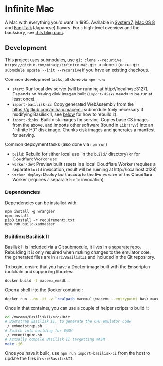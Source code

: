 # Infinite Mac

A Mac with everything you'd want in 1995. Available in [System 7](https://system7.app/), [Mac OS 8](https://macos8.app/) and [KanjiTalk](https://kanjitalk7.app) (Japanese) flavors. For a high-level overview and the backstory, see [this blog post](https://blog.persistent.info/2022/03/blog-post.html).

## Development

This project uses submodules, use `git clone --recursive https://github.com/mihaip/infinite-mac.git` to clone it (or run `git submodule update --init --recursive` if you have an existing checkout).

Common development tasks, all done via `npm run`:

-   `start`: Run local dev server (will be running at http://localhost:3127). Depends on having disk images built (`import-disks` needs to be run at least once).
-   `import-basilisk-ii`: Copy generated WebAssembly from the https://github.com/mihaip/macemu submodule (only necessary if modifying Basilisk II, see [below](#building-basilisk-ii) for how to rebuild it).
-   `import-disks`: Build disk images for serving. Copies base OS images from the above, and imports other software (found in `Library/`) into an "Infinite HD" disk image. Chunks disk images and generates a manifest for serving.

Common deployment tasks (also done via `npm run`)

-   `build`: Rebuild for either local use (in the `build/` directory) or for Cloudflare Worker use
-   `worker-dev`: Preview built assets in a local Cloudflare Worker (requires a separate `build` invocation, result will be running at http://localhost:3128)
-   `worker-deploy`: Deploy built assets to the live version of the Cloudflare Worker (requires a separate `build` invocation)

### Dependencies

Dependencies can be installed with:

```
npm install -g wrangler
npm install
pip3 install -r requirements.txt
npm run build-xadmaster
```

### Building Basilisk II

Basilisk II is included via a Git submodule, it lives in [a separate repo](https://github.com/mihaip/macemu/). Rebuilding it is only required when making changes to the emulator core, the generated files are in `src/BasiliskII` and included in the Git repository.

To begin, ensure that you have a Docker image built with the Emscripten toolchain and supporting libraries:

```sh
docker build -t macemu_emsdk .
```

Open a shell into the Docker container:

```sh
docker run --rm -it -v `realpath macemu`:/macemu --entrypoint bash macemu_emsdk
```

Once in that container, you can use a couple of helper scripts to build it:

```sh
cd /macemu/BasiliskII/src/Unix
# Bootstrap Basilisk II, to generate the CPU emulator code
./_embootstrap.sh
# Switch into building for WASM
./_emconfigure.sh
# Actually compile Basilisk II targetting WASM
make -j6
```

Once you have it build, use `npm run import-basilisk-ii` from the host to update the files in `src/BasiliskII`.
